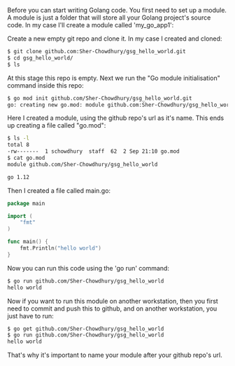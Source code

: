 Before you can start writing Golang code. You first need to set up a module. A module is just a folder that will store all your Golang project's source code. In my case I'll create a module called 'my_go_app1':


Create a new empty git repo and clone it. In my case I created and cloned:

```bash
$ git clone github.com:Sher-Chowdhury/gsg_hello_world.git
$ cd gsg_hello_world/
$ ls
```

At this stage this repo is empty. Next we run the "Go module initialisation" command inside this repo:


```bash
$ go mod init github.com/Sher-Chowdhury/gsg_hello_world.git
go: creating new go.mod: module github.com:Sher-Chowdhury/gsg_hello_world
```

Here I created a module, using the github repo's url as it's name. This ends up creating a file called "go.mod":

```bash
$ ls -l
total 8
-rw-------  1 schowdhury  staff  62  2 Sep 21:10 go.mod
$ cat go.mod 
module github.com/Sher-Chowdhury/gsg_hello_world

go 1.12
```

Then I created a file called main.go:

```go
package main

import (
	"fmt"
)

func main() {
	fmt.Println("hello world")
}
```

Now you can run this code using the 'go run' command:

```bash
$ go run github.com/Sher-Chowdhury/gsg_hello_world
hello world
```

Now if you want to run this module on another workstation, then you first need to commit and push this to github, and on another workstation, you just have to run:

```bash
$ go get github.com/Sher-Chowdhury/gsg_hello_world
$ go run github.com/Sher-Chowdhury/gsg_hello_world
hello world
```

That's why it's important to name your module after your github repo's url. 





